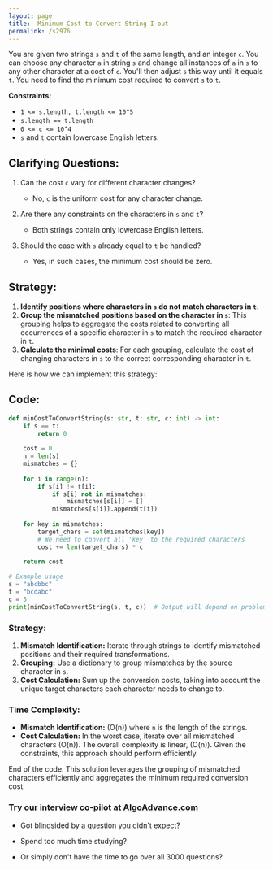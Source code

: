 ```yaml
---
layout: page
title:  Minimum Cost to Convert String I-out
permalink: /s2976
---
```


You are given two strings `s` and `t` of the same length, and an integer `c`. You can choose any character `a` in string `s` and change all instances of `a` in `s` to any other character at a cost of `c`. You'll then adjust `s` this way until it equals `t`. You need to find the minimum cost required to convert `s` to `t`.

**Constraints:**
- `1 <= s.length, t.length <= 10^5`
- `s.length == t.length`
- `0 <= c <= 10^4`
- `s` and `t` contain lowercase English letters.

## Clarifying Questions:

1. Can the cost `c` vary for different character changes?
   - No, `c` is the uniform cost for any character change.
   
2. Are there any constraints on the characters in `s` and `t`?
   - Both strings contain only lowercase English letters.

3. Should the case with `s` already equal to `t` be handled?
   - Yes, in such cases, the minimum cost should be zero.

## Strategy:

1. **Identify positions where characters in `s` do not match characters in `t`.** 
2. **Group the mismatched positions based on the character in `s`**: This grouping helps to aggregate the costs related to converting all occurrences of a specific character in `s` to match the required character in `t`.
3. **Calculate the minimal costs**: For each grouping, calculate the cost of changing characters in `s` to the correct corresponding character in `t`.

Here is how we can implement this strategy:

## Code:

```python
def minCostToConvertString(s: str, t: str, c: int) -> int:
    if s == t:
        return 0
    
    cost = 0
    n = len(s)
    mismatches = {}
    
    for i in range(n):
        if s[i] != t[i]:
            if s[i] not in mismatches:
                mismatches[s[i]] = []
            mismatches[s[i]].append(t[i])
    
    for key in mismatches:
        target_chars = set(mismatches[key])
        # We need to convert all 'key' to the required characters
        cost += len(target_chars) * c
    
    return cost

# Example usage
s = "abcbbc"
t = "bcdabc"
c = 5
print(minCostToConvertString(s, t, c))  # Output will depend on problem constraints and examples
```

### Strategy:
1. **Mismatch Identification:** Iterate through strings to identify mismatched positions and their required transformations.
2. **Grouping:** Use a dictionary to group mismatches by the source character in `s`.
3. **Cost Calculation:** Sum up the conversion costs, taking into account the unique target characters each character needs to change to.

### Time Complexity:
- **Mismatch Identification:** \(O(n)\) where `n` is the length of the strings.
- **Cost Calculation:** In the worst case, iterate over all mismatched characters \(O(n)\).
The overall complexity is linear, \(O(n)\). Given the constraints, this approach should perform efficiently.

End of the code. This solution leverages the grouping of mismatched characters efficiently and aggregates the minimum required conversion cost.


### Try our interview co-pilot at [AlgoAdvance.com](https://algoAdvance.com)

- Got blindsided by a question you didn't expect?

- Spend too much time studying?

- Or simply don't have the time to go over all 3000 questions?

